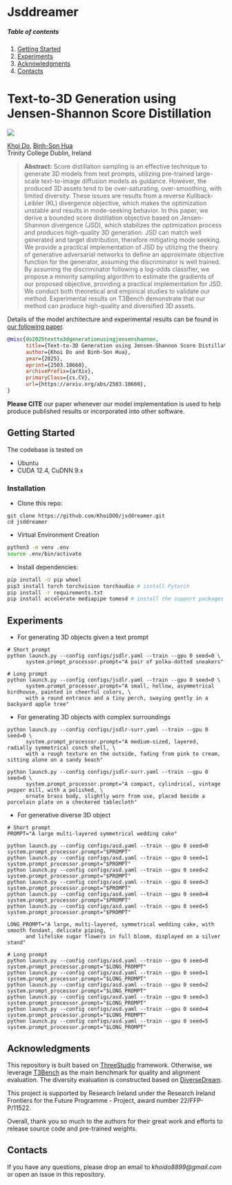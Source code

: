 # Jsddreamer

##### Table of contents
1. [Getting Started](#Getting-Started)
2. [Experiments](#Experiments)
3. [Acknowledgments](#Acknowledgments)
4. [Contacts](#Contacts)

# Text-to-3D Generation using Jensen-Shannon Score Distillation

<!-- <a href="https://di-mi-ta.github.io/HyperInverter/"><img src="https://img.shields.io/badge/WEBSITE-Visit%20project%20page-blue?style=for-the-badge"></a> -->
<a href="https://arxiv.org/abs/2503.10660"><img src="https://img.shields.io/badge/arxiv-2112.00719-red?style=for-the-badge"></a>
<!-- <a href="http://colab.research.google.com/github/di-mi-ta/hyper-inverter-code/blob/main/notebooks/demo.ipynb"><img src="https://img.shields.io/badge/DEMO-open%20in%20colab-blue?style=for-the-badge"></a> -->

[Khoi Do](https://khoidoo.github.io/),
[Binh-Son Hua](https://sonhua.github.io/)<br>
Trinity College Dublin, Ireland

> **Abstract:** 
Score distillation sampling is an effective technique to generate 3D models from text prompts, utilizing pre-trained large-scale text-to-image diffusion models as guidance. However, the produced 3D assets tend to be over-saturating, over-smoothing, with limited diversity. These issues are results from a reverse Kullback-Leibler (KL) divergence objective, which makes the optimization unstable and results in mode-seeking behavior. In this paper, we derive a bounded score distillation objective based on Jensen-Shannon divergence (JSD), which stabilizes the optimization process and produces high-quality 3D generation. JSD can match well generated and target distribution, therefore mitigating mode seeking. We provide a practical implementation of JSD by utilizing the theory of generative adversarial networks to define an approximate objective function for the generator, assuming the discriminator is well trained. By assuming the discriminator following a log-odds classifier, we propose a minority sampling algorithm to estimate the gradients of our proposed objective, providing a practical implementation for JSD. We conduct both theoretical and empirical studies to validate our method. Experimental results on T3Bench demonstrate that our method can produce high-quality and diversified 3D assets.


Details of the model architecture and experimental results can be found in [our following paper](https://arxiv.org/abs/2503.10660).
```bibtex
@misc{do2025textto3dgenerationusingjensenshannon,
      title={Text-to-3D Generation using Jensen-Shannon Score Distillation}, 
      author={Khoi Do and Binh-Son Hua},
      year={2025},
      eprint={2503.10660},
      archivePrefix={arXiv},
      primaryClass={cs.CV},
      url={https://arxiv.org/abs/2503.10660}, 
}
```
**Please CITE** our paper whenever our model implementation is used to help produce published results or incorporated into other software.


## Getting Started

The codebase is tested on
- Ubuntu
- CUDA 12.4, CuDNN 9.x 

### Installation

- Clone this repo:
```git 
git clone https://github.com/KhoiDOO/jsddreamer.git
cd jsddreamer
```

- Virtual Environment Creation
```bash
python3 -m venv .env
source .env/bin/activate
```
- Install dependencies:
```bash
pip install -U pip wheel
pip3 install torch torchvision torchaudio # isntall Pytorch
pip install -r requirements.txt
pip install accelerate mediapipe tomesd # install the support packages
```

## Experiments
- For generating 3D objects given a text prompt
```shell
# Short prompt
python launch.py --config configs/jsdlr.yaml --train --gpu 0 seed=0 \
      system.prompt_processor.prompt="A pair of polka-dotted sneakers"

# Long prompt
python launch.py --config configs/jsdlr.yaml --train --gpu 0 seed=0 \
      system.prompt_processor.prompt="A small, hollow, asymmetrical birdhouse, painted in cheerful colors, \
      with a round entrance and a tiny perch, swaying gently in a backyard apple tree"
```

- For generating 3D objects with complex surroundings
```shell
python launch.py --config configs/jsdlr-surr.yaml --train --gpu 0 seed=0 \
      system.prompt_processor.prompt="A medium-sized, layered, radially symmetrical conch shell, \
      with a rough texture on the outside, fading from pink to cream, sitting alone on a sandy beach"

python launch.py --config configs/jsdlr-surr.yaml --train --gpu 0 seed=0 \
      system.prompt_processor.prompt="A compact, cylindrical, vintage pepper mill, with a polished, \
      ornate brass body, slightly worn from use, placed beside a porcelain plate on a checkered tablecloth"
```

- For generative diverse 3D object

```shell
# Short prompt
PROMPT="A large multi-layered symmetrical wedding cake"

python launch.py --config configs/asd.yaml --train --gpu 0 seed=0 system.prompt_processor.prompt="$PROMPT"
python launch.py --config configs/asd.yaml --train --gpu 0 seed=1 system.prompt_processor.prompt="$PROMPT"
python launch.py --config configs/asd.yaml --train --gpu 0 seed=2 system.prompt_processor.prompt="$PROMPT"
python launch.py --config configs/asd.yaml --train --gpu 0 seed=3 system.prompt_processor.prompt="$PROMPT"
python launch.py --config configs/asd.yaml --train --gpu 0 seed=4 system.prompt_processor.prompt="$PROMPT"
python launch.py --config configs/asd.yaml --train --gpu 0 seed=5 system.prompt_processor.prompt="$PROMPT"

LONG_PROMPT="A large, multi-layered, symmetrical wedding cake, with smooth fondant, delicate piping, '
      and lifelike sugar flowers in full bloom, displayed on a silver stand"

# Long prompt
python launch.py --config configs/asd.yaml --train --gpu 0 seed=0 system.prompt_processor.prompt="$LONG_PROMPT"
python launch.py --config configs/asd.yaml --train --gpu 0 seed=1 system.prompt_processor.prompt="$LONG_PROMPT"
python launch.py --config configs/asd.yaml --train --gpu 0 seed=2 system.prompt_processor.prompt="$LONG_PROMPT"
python launch.py --config configs/asd.yaml --train --gpu 0 seed=3 system.prompt_processor.prompt="$LONG_PROMPT"
python launch.py --config configs/asd.yaml --train --gpu 0 seed=4 system.prompt_processor.prompt="$LONG_PROMPT"
python launch.py --config configs/asd.yaml --train --gpu 0 seed=5 system.prompt_processor.prompt="$LONG_PROMPT"
```


## Acknowledgments
This repository is built based on [ThreeStudio](https://github.com/threestudio-project/threestudio/tree/main) framework. Otherwise, we leverage [T3Bench](https://t3bench.com/) as the main benchmark for quality and alignment evaluation. The diversity evaluation is constructed based on [DiverseDream](https://github.com/VinAIResearch/DiverseDream).

This project is supported by Research Ireland under the Research Ireland Frontiers for the Future Programme - Project, award number 22/FFP-P/11522.

Overall, thank you so much to the authors for their great work and efforts to release source code and pre-trained weights.

## Contacts
If you have any questions, please drop an email to _khoido8899@gmail.com_ or open an issue in this repository.
